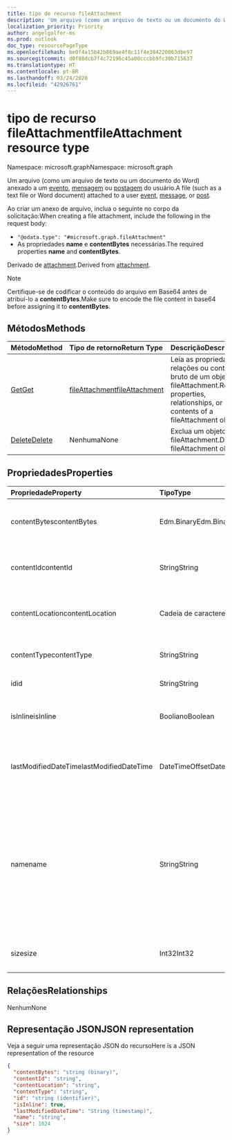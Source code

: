 ```yaml
---
title: tipo de recurso fileAttachment
description: 'Um arquivo (como um arquivo de texto ou um documento do Word) anexado a um evento, mensagem ou postagem. O  **contentBytes** '
localization_priority: Priority
author: angelgolfer-ms
ms.prod: outlook
doc_type: resourcePageType
ms.openlocfilehash: be0f4a15b42b869ae4f8c11f4e384220063dbe97
ms.sourcegitcommit: d0f88dcb7f4c72196c45a00cccbb9fc30b715637
ms.translationtype: HT
ms.contentlocale: pt-BR
ms.lasthandoff: 03/24/2020
ms.locfileid: "42926761"
---
```

# <a name="fileattachment-resource-type"></a><span data-ttu-id="91f3b-104">tipo de recurso fileAttachment</span><span class="sxs-lookup"><span data-stu-id="91f3b-104">fileAttachment resource type</span></span>

<span data-ttu-id="91f3b-105">Namespace: microsoft.graph</span><span class="sxs-lookup"><span data-stu-id="91f3b-105">Namespace: microsoft.graph</span></span>

<span data-ttu-id="91f3b-106">Um arquivo (como um arquivo de texto ou um documento do Word) anexado a um [evento](../resources/event.md), [mensagem](../resources/message.md) ou [postagem](../resources/post.md) do usuário.</span><span class="sxs-lookup"><span data-stu-id="91f3b-106">A file (such as a text file or Word document) attached to a user [event](../resources/event.md), [message](../resources/message.md), or [post](../resources/post.md).</span></span> 

<span data-ttu-id="91f3b-107">Ao criar um anexo de arquivo, inclua o seguinte no corpo da solicitação:</span><span class="sxs-lookup"><span data-stu-id="91f3b-107">When creating a file attachment, include the following in the request body:</span></span>

* `"@odata.type": "#microsoft.graph.fileAttachment"`
* <span data-ttu-id="91f3b-108">As propriedades **name** e **contentBytes** necessárias.</span><span class="sxs-lookup"><span data-stu-id="91f3b-108">The required properties **name** and **contentBytes**.</span></span>

<span data-ttu-id="91f3b-109">Derivado de [attachment](attachment.md).</span><span class="sxs-lookup"><span data-stu-id="91f3b-109">Derived from [attachment](attachment.md).</span></span>

> [!NOTE]
> <span data-ttu-id="91f3b-110">Certifique-se de codificar o conteúdo do arquivo em Base64 antes de atribuí-lo a **contentBytes**.</span><span class="sxs-lookup"><span data-stu-id="91f3b-110">Make sure to encode the file content in base64 before assigning it to **contentBytes**.</span></span>

## <a name="methods"></a><span data-ttu-id="91f3b-111">Métodos</span><span class="sxs-lookup"><span data-stu-id="91f3b-111">Methods</span></span>

| <span data-ttu-id="91f3b-112">Método</span><span class="sxs-lookup"><span data-stu-id="91f3b-112">Method</span></span>       | <span data-ttu-id="91f3b-113">Tipo de retorno</span><span class="sxs-lookup"><span data-stu-id="91f3b-113">Return Type</span></span>  |<span data-ttu-id="91f3b-114">Descrição</span><span class="sxs-lookup"><span data-stu-id="91f3b-114">Description</span></span>|
|:---------------|:--------|:----------|
|[<span data-ttu-id="91f3b-115">Get</span><span class="sxs-lookup"><span data-stu-id="91f3b-115">Get</span></span>](../api/attachment-get.md) | [<span data-ttu-id="91f3b-116">fileAttachment</span><span class="sxs-lookup"><span data-stu-id="91f3b-116">fileAttachment</span></span>](fileattachment.md) |<span data-ttu-id="91f3b-117">Leia as propriedades, relações ou conteúdo bruto de um objeto fileAttachment.</span><span class="sxs-lookup"><span data-stu-id="91f3b-117">Read properties, relationships, or raw contents of a fileAttachment object.</span></span>|
|[<span data-ttu-id="91f3b-118">Delete</span><span class="sxs-lookup"><span data-stu-id="91f3b-118">Delete</span></span>](../api/attachment-delete.md) | <span data-ttu-id="91f3b-119">Nenhuma</span><span class="sxs-lookup"><span data-stu-id="91f3b-119">None</span></span> |<span data-ttu-id="91f3b-120">Exclua um objeto fileAttachment.</span><span class="sxs-lookup"><span data-stu-id="91f3b-120">Delete fileAttachment object.</span></span> |

## <a name="properties"></a><span data-ttu-id="91f3b-121">Propriedades</span><span class="sxs-lookup"><span data-stu-id="91f3b-121">Properties</span></span>
| <span data-ttu-id="91f3b-122">Propriedade</span><span class="sxs-lookup"><span data-stu-id="91f3b-122">Property</span></span>     | <span data-ttu-id="91f3b-123">Tipo</span><span class="sxs-lookup"><span data-stu-id="91f3b-123">Type</span></span>   |<span data-ttu-id="91f3b-124">Descrição</span><span class="sxs-lookup"><span data-stu-id="91f3b-124">Description</span></span>|
|:---------------|:--------|:----------|
|<span data-ttu-id="91f3b-125">contentBytes</span><span class="sxs-lookup"><span data-stu-id="91f3b-125">contentBytes</span></span>|<span data-ttu-id="91f3b-126">Edm.Binary</span><span class="sxs-lookup"><span data-stu-id="91f3b-126">Edm.Binary</span></span>|<span data-ttu-id="91f3b-127">O conteúdo do arquivo codificado pela base64.</span><span class="sxs-lookup"><span data-stu-id="91f3b-127">The base64-encoded contents of the file.</span></span>|
|<span data-ttu-id="91f3b-128">contentId</span><span class="sxs-lookup"><span data-stu-id="91f3b-128">contentId</span></span>|<span data-ttu-id="91f3b-129">String</span><span class="sxs-lookup"><span data-stu-id="91f3b-129">String</span></span>|<span data-ttu-id="91f3b-130">A ID do anexo no repositório do Exchange.</span><span class="sxs-lookup"><span data-stu-id="91f3b-130">The ID of the attachment in the Exchange store.</span></span>|
|<span data-ttu-id="91f3b-131">contentLocation</span><span class="sxs-lookup"><span data-stu-id="91f3b-131">contentLocation</span></span>|<span data-ttu-id="91f3b-132">Cadeia de caracteres</span><span class="sxs-lookup"><span data-stu-id="91f3b-132">String</span></span>|<span data-ttu-id="91f3b-133">Não use essa propriedade que não tem suporte.</span><span class="sxs-lookup"><span data-stu-id="91f3b-133">Do not use this property as it is not supported.</span></span>|
|<span data-ttu-id="91f3b-134">contentType</span><span class="sxs-lookup"><span data-stu-id="91f3b-134">contentType</span></span>|<span data-ttu-id="91f3b-135">String</span><span class="sxs-lookup"><span data-stu-id="91f3b-135">String</span></span>|<span data-ttu-id="91f3b-136">O tipo de conteúdo do anexo.</span><span class="sxs-lookup"><span data-stu-id="91f3b-136">The content type of the attachment.</span></span>|
|<span data-ttu-id="91f3b-137">id</span><span class="sxs-lookup"><span data-stu-id="91f3b-137">id</span></span>|<span data-ttu-id="91f3b-138">String</span><span class="sxs-lookup"><span data-stu-id="91f3b-138">String</span></span>|<span data-ttu-id="91f3b-139">A ID do anexo.</span><span class="sxs-lookup"><span data-stu-id="91f3b-139">The attachment ID.</span></span>|
|<span data-ttu-id="91f3b-140">isInline</span><span class="sxs-lookup"><span data-stu-id="91f3b-140">isInline</span></span>|<span data-ttu-id="91f3b-141">Booliano</span><span class="sxs-lookup"><span data-stu-id="91f3b-141">Boolean</span></span>|<span data-ttu-id="91f3b-142">Defina como true se este for um anexo embutido.</span><span class="sxs-lookup"><span data-stu-id="91f3b-142">Set to true if this is an inline attachment.</span></span>|
|<span data-ttu-id="91f3b-143">lastModifiedDateTime</span><span class="sxs-lookup"><span data-stu-id="91f3b-143">lastModifiedDateTime</span></span>|<span data-ttu-id="91f3b-144">DateTimeOffset</span><span class="sxs-lookup"><span data-stu-id="91f3b-144">DateTimeOffset</span></span>|<span data-ttu-id="91f3b-145">Data e hora em que o anexo foi modificado pela última vez.</span><span class="sxs-lookup"><span data-stu-id="91f3b-145">The date and time when the attachment was last modified.</span></span>|
|<span data-ttu-id="91f3b-146">name</span><span class="sxs-lookup"><span data-stu-id="91f3b-146">name</span></span>|<span data-ttu-id="91f3b-147">String</span><span class="sxs-lookup"><span data-stu-id="91f3b-147">String</span></span>|<span data-ttu-id="91f3b-148">O nome que representa o texto que é exibido abaixo do ícone que representa o anexo inserido. Não precisa ser o nome de arquivo real.</span><span class="sxs-lookup"><span data-stu-id="91f3b-148">The name representing the text that is displayed below the icon representing the embedded attachment.This does not need to be the actual file name.</span></span>|
|<span data-ttu-id="91f3b-149">size</span><span class="sxs-lookup"><span data-stu-id="91f3b-149">size</span></span>|<span data-ttu-id="91f3b-150">Int32</span><span class="sxs-lookup"><span data-stu-id="91f3b-150">Int32</span></span>|<span data-ttu-id="91f3b-151">O tamanho do anexo em bytes.</span><span class="sxs-lookup"><span data-stu-id="91f3b-151">The size in bytes of the attachment.</span></span>|

## <a name="relationships"></a><span data-ttu-id="91f3b-152">Relações</span><span class="sxs-lookup"><span data-stu-id="91f3b-152">Relationships</span></span>
<span data-ttu-id="91f3b-153">Nenhum</span><span class="sxs-lookup"><span data-stu-id="91f3b-153">None</span></span>


## <a name="json-representation"></a><span data-ttu-id="91f3b-154">Representação JSON</span><span class="sxs-lookup"><span data-stu-id="91f3b-154">JSON representation</span></span>

<span data-ttu-id="91f3b-155">Veja a seguir uma representação JSON do recurso</span><span class="sxs-lookup"><span data-stu-id="91f3b-155">Here is a JSON representation of the resource</span></span>

<!-- {
  "blockType": "resource",
  "baseType": "microsoft.graph.attachment",
  "keyProperty": "id",
  "optionalProperties": [

  ],
  "@odata.type": "microsoft.graph.fileAttachment"
}-->

```json
{
  "contentBytes": "string (binary)",
  "contentId": "string",
  "contentLocation": "string",
  "contentType": "string",
  "id": "string (identifier)",
  "isInline": true,
  "lastModifiedDateTime": "String (timestamp)",
  "name": "string",
  "size": 1024
}

```

<!-- uuid: 8fcb5dbc-d5aa-4681-8e31-b001d5168d79
2015-10-25 14:57:30 UTC -->
<!-- {
  "type": "#page.annotation",
  "description": "fileAttachment resource",
  "keywords": "",
  "section": "documentation",
  "tocPath": ""
}-->
